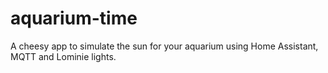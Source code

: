 # aquarium-time
A cheesy app to simulate the sun for your aquarium using Home Assistant, MQTT and Lominie lights.

